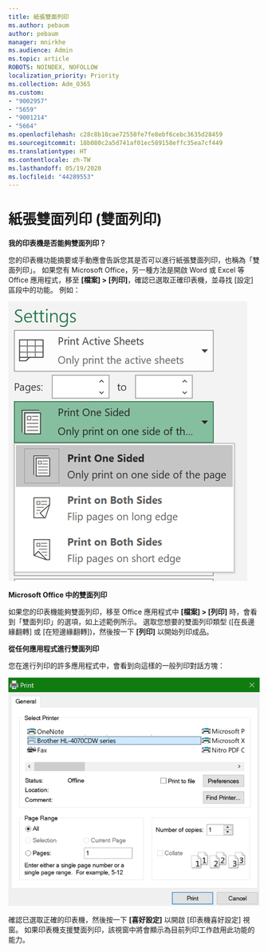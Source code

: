 ```yaml
---
title: 紙張雙面列印
ms.author: pebaum
author: pebaum
manager: mnirkhe
ms.audience: Admin
ms.topic: article
ROBOTS: NOINDEX, NOFOLLOW
localization_priority: Priority
ms.collection: Adm_O365
ms.custom:
- "9002957"
- "5659"
- "9001214"
- "5664"
ms.openlocfilehash: c28c8b10cae72550fe7fe8ebf6cebc3635d28459
ms.sourcegitcommit: 18b080c2a5d741af01ec589158effc35ea7cf449
ms.translationtype: HT
ms.contentlocale: zh-TW
ms.lasthandoff: 05/19/2020
ms.locfileid: "44289553"
---
```

# <a name="printing-on-both-sides-of-paper-duplex-printing"></a>紙張雙面列印 (雙面列印)

**我的印表機是否能夠雙面列印？**

您的印表機功能摘要或手動應會告訴您其是否可以進行紙張雙面列印，也稱為「雙面列印」。 如果您有 Microsoft Office，另一種方法是開啟 Word 或 Excel 等 Office 應用程式，移至 **[檔案] > [列印]**，確認已選取正確印表機，並尋找 [設定] 區段中的功能。 例如： 

![印表機設定](media/print-settings.png)

**Microsoft Office 中的雙面列印**

如果您的印表機能夠雙面列印，移至 Office 應用程式中 **[檔案] > [列印]** 時，會看到「雙面列印」的選項，如上述範例所示。  選取您想要的雙面列印類型 ([在長邊緣翻轉] 或 [在短邊緣翻轉])，然後按一下 **[列印]** 以開始列印成品。

**從任何應用程式進行雙面列印**

您在進行列印的許多應用程式中，會看到向這樣的一般列印對話方塊： 

![[列印] 對話方塊](media/print-dialog.png)

確認已選取正確的印表機，然後按一下 **[喜好設定]** 以開啟 [印表機喜好設定] 視窗。 如果印表機支援雙面列印，該視窗中將會顯示為目前列印工作啟用此功能的能力。
